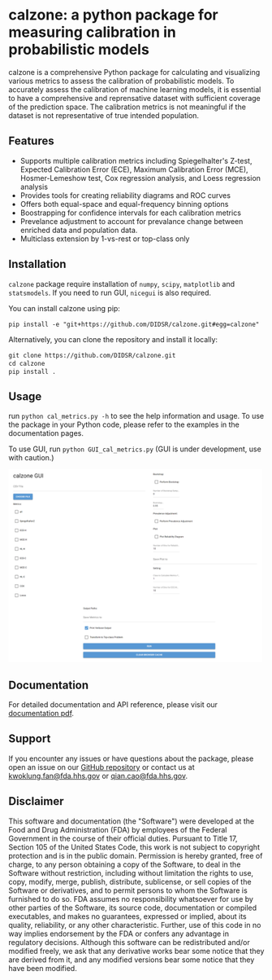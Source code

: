 # calzone: a python package for measuring calibration in probabilistic models

calzone is a comprehensive Python package for calculating and visualizing various metrics to assess the calibration of probabilistic models.
To accurately assess the calibration of machine learning models, it is essential to have a comprehensive and reprensative dataset with sufficient coverage of the prediction space. The calibration metrics is not meaningful if the dataset is not representative of true intended population.


## Features

- Supports multiple calibration metrics including Spiegelhalter's Z-test, Expected Calibration Error (ECE), Maximum Calibration Error (MCE), Hosmer-Lemeshow test, Cox regression analysis, and Loess regression analysis
- Provides tools for creating reliability diagrams and ROC curves
- Offers both equal-space and equal-frequency binning options
- Boostrapping for confidence intervals for each calibration metrics
- Prevelance adjustment to account for prevalance change between enriched data and population data.
- Multiclass extension by 1-vs-rest or top-class only

## Installation

`calzone` package require installation of `numpy`, `scipy`, `matplotlib` and `statsmodels`. If you need to run GUI, `nicegui` is also required.

You can install calzone using pip:
```
pip install -e "git+https://github.com/DIDSR/calzone.git#egg=calzone"
```

Alternatively, you can clone the repository and install it locally:
```
git clone https://github.com/DIDSR/calzone.git
cd calzone
pip install .
```
## Usage

run `python cal_metrics.py -h` to see the help information and usage. To use the package in your Python code, please refer to the examples in the documentation pages. 

To use GUI, run `python GUI_cal_metrics.py` (GUI is under development, use with caution.)

<img src="gui.png" width="500" alt="GUI">

## Documentation

For detailed documentation and API reference, please visit our [documentation pdf](https://github.com/DIDSR/calzone/blob/main/docs/build/latex/calzone.pdf).

## Support
If you encounter any issues or have questions about the package, please open an issue on our [GitHub repository](https://github.com/DIDSR/calzone/issues) or contact us at [kwoklung.fan@fda.hhs.gov](kwoklung.fan@fda.hhs.gov) or [qian.cao@fda.hhs.gov](qian.cao@fda.hhs.gov).

## Disclaimer 
This software and documentation (the "Software") were developed at the Food and Drug Administration (FDA) by employees of the Federal Government in the course of their official duties. Pursuant to Title 17, Section 105 of the United States Code, this work is not subject to copyright protection and is in the public domain. Permission is hereby granted, free of charge, to any person obtaining a copy of the Software, to deal in the Software without restriction, including without limitation the rights to use, copy, modify, merge, publish, distribute, sublicense, or sell copies of the Software or derivatives, and to permit persons to whom the Software is furnished to do so. FDA assumes no responsibility whatsoever for use by other parties of the Software, its source code, documentation or compiled executables, and makes no guarantees, expressed or implied, about its quality, reliability, or any other characteristic. Further, use of this code in no way implies endorsement by the FDA or confers any advantage in regulatory decisions. Although this software can be redistributed and/or modified freely, we ask that any derivative works bear some notice that they are derived from it, and any modified versions bear some notice that they have been modified.